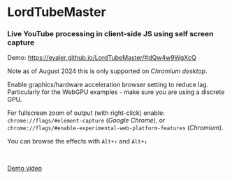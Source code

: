 # LordTubeMaster
### Live YouTube processing in client-side JS using self screen capture

Demo: https://eyaler.github.io/LordTubeMaster/#dQw4w9WgXcQ

Note as of August 2024 this is only supported on *Chromium desktop*.

Enable graphics/hardware acceleration browser setting to reduce lag.
Particularly for the WebGPU examples - make sure you are using a discrete GPU.

For fullscreen zoom of output (with right-click) enable: `chrome://flags/#element-capture` (*Google Chrome*), or 
`chrome://flags/#enable-experimental-web-platform-features` (*Chromium*).

You can browse the effects with `Alt+↑` and `Alt+↓`

<br>

[Demo video](https://github.com/eyaler/LordTubeMaster/assets/4436747/2352969c-889d-478e-b386-8bdf6452a797)
